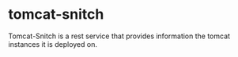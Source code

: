 # tomcat-snitch
Tomcat-Snitch is a rest service that provides information the tomcat instances it is deployed on.
